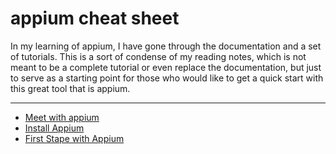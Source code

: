 # appium cheat sheet

In my learning of appium, I have gone through the documentation and a set of tutorials. This is a sort of condense of my reading notes, which is not meant to be a complete tutorial or even replace the documentation, but just to serve as a starting point for those who would like to get a quick start with this great tool that is appium.

---

- [Meet with appium](./cheat-sheet-parts/meet_appium.md)
- [Install Appium](./cheat-sheet-parts/install_appium.md)
- [First Stape with Appium](./cheat-sheet-parts/first_stape.md)
